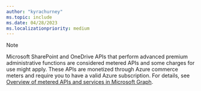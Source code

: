 ```yaml
---
author: "kyrachurney"
ms.topic: include
ms.date: 04/28/2023
ms.localizationpriority: medium
---
```


<!-- markdownlint-disable MD041-->

> [!NOTE]
> Microsoft SharePoint and OneDrive APIs that perform advanced premium administrative functions are considered metered APIs and some charges for use might apply. These APIs are monetized through Azure commerce meters and require you to have a valid Azure subscription. For details, see [Overview of metered APIs and services in Microsoft Graph](/graph/metered-api-overview).

